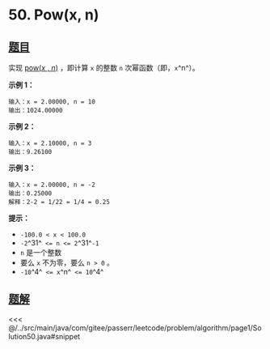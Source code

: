 # 50. Pow(x, n)

## [题目](https://leetcode.cn/problems/powx-n/)
实现 [pow(*x* , *n*)](https://www.cplusplus.com/reference/valarray/pow/) ，即计算 `x` 的整数 `n` 次幂函数（即，`x`^n^）。

**示例 1：**

```
输入：x = 2.00000, n = 10
输出：1024.00000
```

**示例 2：**

```
输入：x = 2.10000, n = 3
输出：9.26100
```

**示例 3：**

```
输入：x = 2.00000, n = -2
输出：0.25000
解释：2-2 = 1/22 = 1/4 = 0.25
```

**提示：**

* `-100.0 < x < 100.0`
* `-2`^31^` <= n <= 2`^31^`-1`
* `n` 是一个整数
* 要么 `x` 不为零，要么 `n > 0` 。
* `-10`^4^` <= x`^n^` <= 10`^4^


## [题解](https://github.com/PasseRR/JavaLeetCode/blob/master/src/main/java/com/gitee/passerr/leetcode/problem/algorithm/page1/Solution50.java)

<<< @/../src/main/java/com/gitee/passerr/leetcode/problem/algorithm/page1/Solution50.java#snippet
